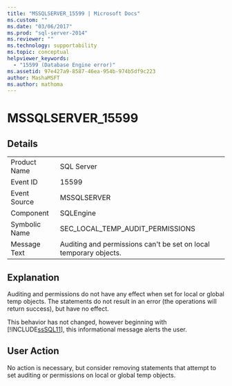 ```yaml
---
title: "MSSQLSERVER_15599 | Microsoft Docs"
ms.custom: ""
ms.date: "03/06/2017"
ms.prod: "sql-server-2014"
ms.reviewer: ""
ms.technology: supportability
ms.topic: conceptual
helpviewer_keywords: 
  - "15599 (Database Engine error)"
ms.assetid: 97e427a9-8587-46ea-954b-974b5df9c223
author: MashaMSFT
ms.author: mathoma
---
```

# MSSQLSERVER_15599
    
## Details  
  
|||  
|-|-|  
|Product Name|SQL Server|  
|Event ID|15599|  
|Event Source|MSSQLSERVER|  
|Component|SQLEngine|  
|Symbolic Name|SEC_LOCAL_TEMP_AUDIT_PERMISSIONS|  
|Message Text|Auditing and permissions can't be set on local temporary objects.|  
  
## Explanation  
 Auditing and permissions do not have any effect when set for local or global temp objects. The statements do not result in an error (the operations will return success), but have no effect.  
  
 This behavior has not changed, however beginning with [!INCLUDE[ssSQL11](../../includes/sssql11-md.md)], this informational message alerts the user.  
  
## User Action  
 No action is necessary, but consider removing statements that attempt to set auditing or permissions on local or global temp objects.  
  
  
